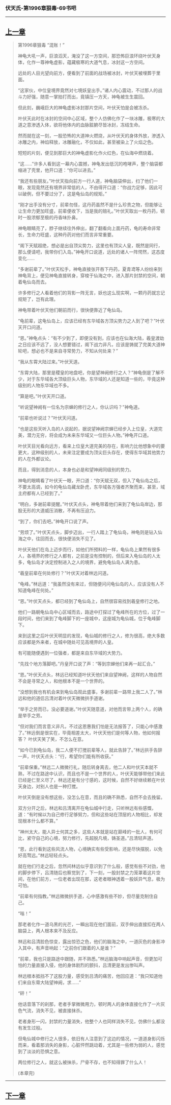 ### 伏天氏-第1996章狠毒-69书吧

--------
[上一章](./cdb1a7f179a617503626b965da174da7.md)
--------


>
>
>
>第1996章狠毒
>“混账！”
>
>神龟大吼一声，巨浪滔天，淹没了这一方空间，那恐怖巨浪环绕叶伏天身体，化作一尊神龟虚影，蕴藏极寒的大道气息，冰封这一方空间。
>
>远处的人目光望向前方，便看到了前面的战场被冰封，叶伏天被埋葬于里面。
>
>“这家伙，中位皇境界竟然对七境妖皇出手。”诸人内心震动，不过那人的战斗力好强，随意一掌拍打而出，竟镇压一方天，神龟被生生震回。
>
>但此刻，巍峨巨大的神龟虚影冰封那片空间，叶伏天怕是会被冻杀。
>
>叶伏天此时在冰封的空间中心区域，整个人仿佛化作了一块冰雕，极寒的大道之意渗透入体，欲将他体内的血脉脏腑尽皆冰封，冻结生命。
>
>然而就在这一刻，一股恐怖的大道神火燃烧，从叶伏天的身体外放，渗透入冰雕之内，神焰释放，冰雕融化，不仅如此，甚至被染上了火焰之色。
>
>短短的片刻，便见到那巨大的神龟虚影化作火红色，在仙海中燃烧着。
>
>“这……”许多人看到这一幕内心震撼，神龟发出低沉的咆哮声，整个脑袋都缩进了壳里，他开口道：“你可以进去。”
>
>“我还有些朋友。”叶伏天指向前方一行人道，神龟脑袋伸出，扫了他们一眼，发现竟然还有境界非常低的人，不由得开口道：“你战力足够，因此可以破例，但不要过分了，这是龟仙岛的规矩。”
>
>“刚才出手没有分寸，前辈勿怪，这丹药虽然不是什么珍贵之物，但能够让让生命力更加旺盛，前辈便收下，当是我的赔礼。”叶伏天取出一枚丹药，顿时一股浓郁至极的丹香味扑鼻。
>
>神龟眼睛亮了，脖子继续往外伸出，翻了翻看向上面丹药，龟的寿命非常长，生命力旺盛，这种丹药对他们而言非常重要。
>
>“阁下天赋超绝，想必是出自顶尖势力，这里也有顶尖人皇，既然是同行，那么便请吧，我带你们入岛。”神龟开口说道，远处的诸人一阵愕然，这态度变化……
>
>“多谢前辈了。”叶伏天松手，神龟直接张开吞下丹药，夏青鸢等人纷纷来到神龟背上，便见神龟直接转身，穿梭于仙海之中，进入那片封禁的空间，朝着龟仙岛而去。
>
>许多修行之人看着他们的背影一阵无言，妖也这么现实啊，一颗丹药就忘记规矩了，岂有此理。
>
>神龟带着叶伏天他们朝前而行，很快便靠近了龟仙岛。
>
>“龟前辈，这龟仙岛上，应该已经有东华域各方顶尖势力之人到了吧？”叶伏天开口问道。
>
>“恩。”神龟点头：“有不少到了，即便没有到，应该也在仙海大陆，羲皇渡劫之日应该不远了，没人想要错过，阁下战力非凡，应该是铸就了完美大道神轮吧，想必也不是来自寻常势力，不知从何处来？”
>
>“我从东霄大陆过来。”叶伏天道。
>
>“东霄大陆，那里是稷皇的地盘吧，你是望神阙修行之人？”神龟倒是了解不少，对于东华域各大顶级巨头人物，东华域的人还是知道一些的，毕竟这种级别的人物东华域也不多。
>
>“算是吧。”叶伏天开口道。
>
>“听说望神阙有一位名为宗蝉的修行之人，你认识吗？”神龟道。
>
>“前辈也听说过？”叶伏天问道。
>
>“也是这些天听入岛的人说起的，据说望神阙宗蝉已经步入上位皇，大道完美，潜力无穷，将会成为未来东华域又一位巨头人物。”神龟开口道。
>
>叶伏天目光看向远方，看来上位皇大道完美的存在，影响力比他想象中的要更大，这种级别的人，未来注定要成为顶尖巨头存在，使得东华域其他势力的人在外都议论。
>
>而且，得到消息的人，本身也必是和望神阙同级别的势力。
>
>神龟的眼睛看了叶伏天一眼，开口道：“你天赋无双，但入了龟仙岛之后，不要太高调，如今的龟仙岛藏龙卧虎，东华域各方强者齐聚而来，甚至，域主府都有人已经到了。”
>
>“明白，多谢前辈提醒。”叶伏天点头，神龟带着他们来到了龟仙岛岸边，那股无形的大道威压消散，不再有压迫力。
>
>“到了，你们去吧。”神龟开口说了声。
>
>“劳烦了。”叶伏天点头，脚步迈出，一行人踏上了龟仙岛，神龟则是钻入仙海之中，往回而去，很快便消失不见了。
>
>叶伏天他们在岛上迈步而行，如他们所预料的一样，龟仙岛上果然有很多人，各境界的修行之人都有，之前是没有控制的，但后来入龟仙岛的人太多，龟仙岛才决定控制进入之人的境界，避免龟仙岛人满为患。
>
>“羲皇前辈在何处修行？”叶伏天对着林远问道。
>
>“龟峰。”林远道：“我虽然没有来过，但随便问问龟仙岛的人，应该没有人不知道龟峰在何处。”
>
>“恩。”叶伏天点头，都已经到了龟仙岛上，自然很容易找到羲皇修行之地。
>
>他们一路朝龟仙岛中心区域而去，路途中打探过了龟峰所在的方位，过了一段时间，他们来到了龟峰脚下的一座城中，这座城为龟仙城，位于龟峰脚下。
>
>来到这里之后叶伏天明显的发现，龟仙城的修行之人，修为很高，绝大多数应该都是外来者，在城中随处可见高境界的人皇。
>
>有可能随便遇到一位强者，都是来自东华域的大势力。
>
>“先找个地方落脚吧。”丹皇开口说了声：“等到宗蝉他们来再一起汇合。”
>
>“恩。”叶伏天点头，林远已经知道叶伏天他们来自望神阙，这样的人物自然不会是寻常之人，和他根本不是一个世界的。
>
>“没想到我也有机会来到龟仙岛观此盛事，多谢前辈一路带上我二人了。”林远和他的道侣吕清对着叶伏天微微拱手道谢。
>
>“举手之劳而已，没必要道谢。”叶伏天随意道，对他而言带上两个人，的确是举手之劳。
>
>“但对我们而言意义非凡，不过这恩惠我们怕是无法报答了，只能心中感激了。”林远倒是很实在，毕竟相差太大，叶伏天他们是何等人物，他如何报答？
>叶伏天笑了笑，不怎么在意。
>
>“如今已到龟仙岛，我二人便不打搅前辈等人，就此告辞了。”林远拱手告辞一声，叶伏天点头：“行，希望你们能有所收获。”
>
>“前辈保重。”林远二人微微行礼，随后转身离去，他二人和叶伏天本就不熟，不过在路途中认识，而且也不是一个世界的人，叶伏天能够带他们来此已经是仁至义尽了，林远还是有分寸感的，这时候，自然不好继续赖在叶伏天身边，对别人也是一种打搅。
>
>叶伏天倒是没有想这些，没怎么在意，而且的确不熟悉，自然不会去挽留。
>
>双方分开之后，林远和吕清离开在龟仙城中行走，只听林远有些感慨，道：“有时候以为自己修行足够努力，但和这些站在顶层的人物相比，却发现根本什么都不算。”
>
>“神州太大，能人异士何其之多，这些人本就是站在巅峰的一批人，有何可比，紧守自己的心境，努力修行，先超脱凡境，铸圣道。”吕清轻声道。
>
>“恩，此行看到这些风流人物，心境确实有些受影响，还是尽快摆脱，以免好高骛远。”林远轻轻点头。
>
>就在他们行走之后，忽然间林远似乎意识到了什么般，感觉有些不对劲，他的脚步停下，吕清随后也察觉到了，下一刻，一股封禁之力笼罩着这片空间，在他们前方，一位老者出现在那，这老者眼神透着一股妖异气息，极为可怕。
>
>“前辈有何指教。”林远微微拱手道，心中感激有些不妙，但尽量克制住自己。
>
>“嗡！”
>
>那老者化作一道乌黑的光芒，一瞬出现在他们面前，双手伸出直接扣在两人脑袋上，两人根本来不及反应。
>
>林远和吕清脸色惊变，露出惊恐之色，他们的脑海之中，一道灰色的身影冲入其中，有声音响起：“之前你们跟着的人是谁？”
>
>“前辈，我也只是路途中跟随，并不熟悉。”林远脑海中响起声音，但更加可怕的力量直接入侵，他的身体剧烈的颤抖，吕清更是发出惨叫声。
>
>林远根本抵挡不了这股力量，感受到吕清的痛苦，他回应道：“我只知道他们来自东霄大陆望神阙，求……”
>
>“砰！”
>
>他话音落下的刹那，老者手掌微微用力，顿时两人的身体直接化作了一片灰色气流，消失不见，被直接抹杀。
>
>老者身形一闪，封禁的力量消失，他整个人也同样消失不见，仿佛什么都没有发生过般。
>
>但龟仙城中修行之人很多，依旧有人注意到了这边的情况，一道道身影闪烁而来，看着那消失的身影，心脏怦然跳动着，尤其是一些修为弱的人，感觉到了淡淡的恐惧之意。
>
>两位修行之人，就这么被抹杀，尸骨不存，也不知得罪了什么人！
>
>(本章完)
>
>

--------
[下一章](./5008092c3643fb2ba9798e35fe3fbf6f.md)
--------
